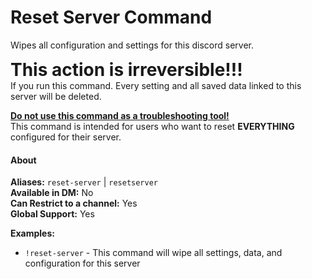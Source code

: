 # Reset Server Command

Wipes all configuration and settings for this discord server. 

<span style="font-size:2em">**This action is irreversible!!!**</span>  
If you run this command. Every setting and all saved data linked to this server will be deleted. 

<b><u>Do not use this command as a troubleshooting tool!</u></b>  
This command is intended for users who want to reset **EVERYTHING** configured for their server.

#### About

**Aliases:** `reset-server` | `resetserver`  
**Available in DM:** No  
**Can Restrict to a channel:** Yes  
**Global Support:** Yes  

**Examples:**  
- `!reset-server` - This command will wipe all settings, data, and configuration for this server
